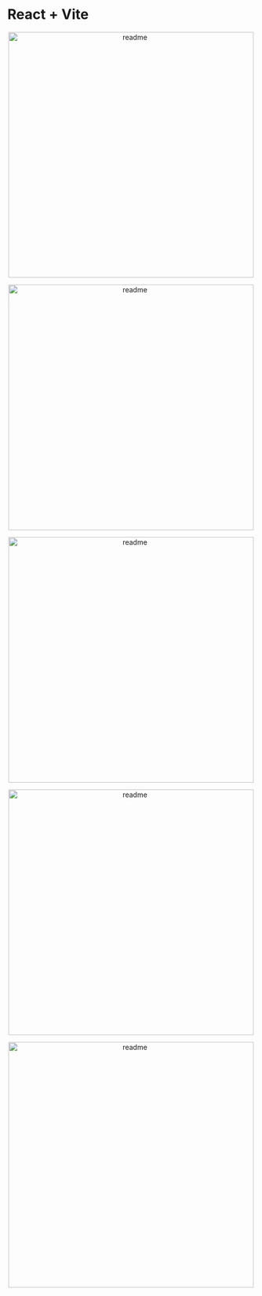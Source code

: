 # React + Vite

<p align="center">
 <img width="500px" src="./readme/1.bmp" alt="readme"/>
</p>

<p align="center">
 <img width="500px" src="./readme/2.bmp" alt="readme"/>
</p>

<p align="center">
 <img width="500px" src="./readme/3.bmp" alt="readme"/>
</p>

<p align="center">
 <img width="500px" src="./readme/4.bmp" alt="readme"/>
</p>

<p align="center">
 <img width="500px" src="./readme/5.bmp" alt="readme"/>
</p>
